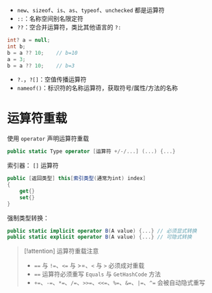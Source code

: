 - `new`、`sizeof`、`is`、`as`、`typeof`、`unchecked` 都是运算符
- `::`：名称空间别名限定符
- `??`：空合并运算符，类比其他语言的 `?:`

```csharp
int? a = null;
int b;
b = a ?? 10;    // b=10
a = 3;
b = a ?? 10;    // b=3
```

- `?.`，`?[]`：空值传播运算符
- `nameof()`：标识符的名称运算符，获取符号/属性/方法的名称

# 运算符重载

使用 `operator` 声明运算符重载

```csharp
public static Type operator [运算符 +/-/...] (...) {...}
```

索引器： `[]` 运算符

```csharp
public [返回类型] this[索引类型(通常为int) index]
{
    get{}
    set{}
}
```

强制类型转换：

```csharp
public static implicit operator B(A value) {...} // 必须显式转换
public static explicit operator B(A value) {...} // 可隐式转换
```

> [!attention] 运算符重载注意
> - `==` 与 `!=`、`<=` 与 >=、`<` 与 `>` 必须成对重载
> - `==` 运算符必须重写 `Equals` 与 `GetHashCode` 方法
> - `+=`、`-=`、`*=`、`/=`、`>>=`、`<<=`、`%=`、`&=`、`|=`、`^=` 会被自动隐式重写

